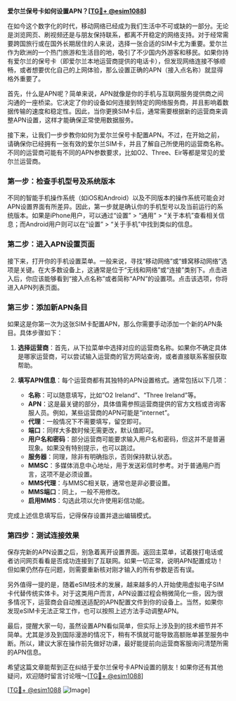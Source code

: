 **爱尔兰保号卡如何设置APN？[[TG💪+ @esim1088](https://t.me/s/esim1088)]**

在如今这个数字化的时代，移动网络已经成为我们生活中不可或缺的一部分。无论是浏览网页、刷视频还是与朋友保持联系，都离不开稳定的网络支持。对于经常需要跨国旅行或在国外长期居住的人来说，选择一张合适的SIM卡尤为重要。爱尔兰作为欧洲的一个热门旅游和生活目的地，吸引了不少国内外游客和移民。如果你持有爱尔兰的保号卡（即爱尔兰本地运营商提供的电话卡），但发现网络连接不够顺畅，或者想要优化自己的上网体验，那么设置正确的APN（接入点名称）就显得格外重要了。

首先，什么是APN呢？简单来说，APN就像是你的手机与互联网服务提供商之间沟通的一座桥梁。它决定了你的设备如何连接到特定的网络服务商，并且影响着数据传输的速度和稳定性。因此，当你更换SIM卡后，通常需要根据新的运营商来调整APN设置，这样才能确保正常使用数据服务。

接下来，让我们一步步教你如何为爱尔兰保号卡配置APN。不过，在开始之前，请确保你已经拥有一张有效的爱尔兰SIM卡，并且了解自己所使用的运营商名称。不同的运营商可能有不同的APN参数要求，比如O2、Three、Eir等都是常见的爱尔兰运营商。

### 第一步：检查手机型号及系统版本

不同的智能手机操作系统（如iOS和Android）以及不同版本的操作系统可能会对APN设置界面有所差异。因此，第一步就是确认你的手机型号以及当前运行的系统版本。如果是iPhone用户，可以通过“设置” > “通用” > “关于本机”查看相关信息；而Android用户则可以在“设置” > “关于手机”中找到类似的信息。

### 第二步：进入APN设置页面

接下来，打开你的手机设置菜单。一般来说，寻找“移动网络”或“蜂窝移动网络”选项是关键。在大多数设备上，这通常是位于“无线和网络”或“连接”类别下。点击进入后，你应该能够看到“接入点名称”或者简称“APN”的设置项。点击该选项，你将进入APN列表页面。

### 第三步：添加新APN条目

如果这是你第一次为这张SIM卡配置APN，那么你需要手动添加一个新的APN条目。具体步骤如下：

1. **选择运营商**：首先，从下拉菜单中选择对应的运营商名称。如果你不确定具体是哪家运营商，可以尝试输入运营商的官方网站查询，或者直接联系客服获取帮助。
   
2. **填写APN信息**：每个运营商都有其独特的APN设置格式。通常包括以下几项：
   - **名称**：可以随意填写，比如“O2 Ireland”、“Three Ireland”等。
   - **APN**：这是最关键的部分，具体值需参照运营商提供的官方文档或咨询客服人员。例如，某些运营商的APN可能是“internet”。
   - **代理**：一般情况下不需要填写，留空即可。
   - **端口**：同样大多数时候无需更改，默认值即可。
   - **用户名和密码**：部分运营商可能要求输入用户名和密码，但这并不是普遍现象。如果没有特别提示，也可以跳过。
   - **服务器**：同理，除非有明确指示，否则保持默认状态。
   - **MMSC**：多媒体消息中心地址，用于发送彩信时参考。对于普通用户而言，这项不是必须设置。
   - **MMS代理**：与MMSC相关联，通常也是非必要设置。
   - **MMS端口**：同上，一般不用修改。
   - **启用MMS**：勾选此项以允许使用彩信功能。

完成上述信息填写后，记得保存设置并退出编辑模式。

### 第四步：测试连接效果

保存完新的APN设置之后，别急着离开设置界面。返回主菜单，试着拨打电话或者访问网页看看是否成功连接到了互联网。如果一切正常，说明APN配置成功！但如果仍然存在问题，则需要重新核对刚才输入的所有参数是否有误。

另外值得一提的是，随着eSIM技术的发展，越来越多的人开始使用虚拟电子SIM卡代替传统实体卡。对于这类用户而言，APN设置过程会稍微简化一些，因为很多情况下，运营商会自动推送适配的APN配置文件到你的设备上。当然，如果你发现eSIM卡无法正常工作，也可以按照上述方法手动调整APN。

最后，提醒大家一句，虽然设置APN看似简单，但实际上涉及到的技术细节并不简单。尤其是涉及到国际漫游的情况下，稍有不慎就可能导致高额账单甚至服务中断。所以，建议大家在操作前先做好功课，最好能提前向运营商客服询问清楚所需的APN信息。

希望这篇文章能帮到正在纠结于爱尔兰保号卡APN设置的朋友！如果你还有其他疑问，欢迎随时留言讨论哦～[[TG💪+ @esim1088](https://t.me/s/esim1088)]

[[TG💪+ @esim1088](https://t.me/s/esim1088) ![Image](https://i.postimg.cc/4NQfJmqS/Snipaste-2025-05-13-00-14-12.png)]